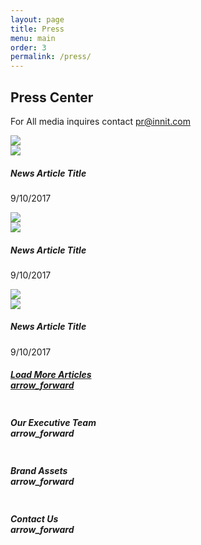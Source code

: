 ```yaml
---
layout: page
title: Press
menu: main
order: 3
permalink: /press/
---
```

<div class="section">
    <h2 class="center-align"><div class="centerbar">
    </div> Press Center</h2>
    <p class="center-align">For All media inquires contact <a href="mailto:pr@innit.com">pr@innit.com</a></p>
  </div>
  <div class="section">
    <div class="row">
        <div class="col s12 l4 center-align">
          <div class="news-overlay">
            <img class="responsive-img" src="{{ site.url }}/assets/images/press/article-img-placeholder.png">
            <div class="logo-overlay">
              <img class="responsive-img" src="{{ site.url }}/assets/images/sitewide/logo_placeholder.png">
            </div>
          </div>
          <h5 class="center-align">News Article Title</h5>
          <p class="center-align">9/10/2017</p>
          <div class="divider"></div>
        </div>
        <div class="col s12 l4 center-align">
          <div class="news-overlay">
            <img class="responsive-img" src="{{ site.url }}/assets/images/press/article-img-placeholder.png">
            <div class="logo-overlay">
              <img class="responsive-img" src="{{ site.url }}/assets/images/sitewide/logo_placeholder.png">
            </div>
          </div>
          <h5 class="center-align">News Article Title</h5>
          <p class="center-align">9/10/2017</p>
          <div class="divider"></div>
        </div>
        <div class="col s12 l4 center-align">
          <div class="news-overlay">
            <img class="responsive-img" src="{{ site.url }}/assets/images/press/article-img-placeholder.png">
            <div class="logo-overlay">
              <img class="responsive-img" src="{{ site.url }}/assets/images/sitewide/logo_placeholder.png">
            </div>
          </div>
          <h5 class="center-align">News Article Title</h5>
          <p class="center-align">9/10/2017</p>
          <div class="divider"></div>
        </div>
      </div>
      <h5 class="center-align"><a href="">Load More Articles<br><i class="small material-icons">arrow_forward</i></a></h5>
  </div>
  <div class="section">
    <div class="row">
      <div class="col s12 l4 center-align">
        <div class="row">
        <div class="col s6 push-s3">
         <img src="{{ site.url }}/assets/images/press/article-img-placeholder.png" alt="" class="circle responsive-img">
         </div>
         </div>
         <h5 class="center-align">Our Executive Team<br><i class="small material-icons">arrow_forward</i></h5>
      </div>
      <div class="col s12 l4 center-align">
        <div class="row">
        <div class="col s6 push-s3">
         <img src="{{ site.url }}/assets/images/press/article-img-placeholder.png" alt="" class="circle responsive-img">
         </div>
         </div>
         <h5 class="center-align">Brand Assets<br><i class="small material-icons">arrow_forward</i></h5>
      </div>
      <div class="col s12 l4 center-align">
        <div class="row">
        <div class="col s6 push-s3">
         <img src="{{ site.url }}/assets/images/press/article-img-placeholder.png" alt="" class="circle responsive-img">
         </div>
         </div>
         <h5 class="center-align">Contact Us<br><i class="small material-icons">arrow_forward</i></h5>
      </div>
    </div>
  </div>

